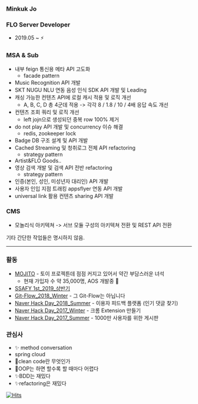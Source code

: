### Minkuk Jo

### FLO Server Developer
* 2019.05 ~ ⚡

### MSA & Sub
- 내부 feign 통신용 메타 API 고도화
   - facade pattern
- Music Recognition API 개발
- SKT NUGU NLU 연동 음성 인식 SDK API 개발 및 Leading
- 캐싱 가능한 컨텐츠 API에 로컬 캐시 적용 및 로직 개선
   - A, B, C, D 총 4군데 적용 -> 각각 8 / 1.8 / 10 / 4배 응답 속도 개선
- 컨텐츠 조회 쿼리 및 로직 개선
   - left jojn으로 생성되던 중복 row 100% 제거
- do not play API 개발 및 concurrency 이슈 해결
   - redis, zookeeper lock
- Badge DB 구조 설계 및 API 개발
- Cached Streaming 및 청취로그 전체 API refactoring
   - strategy pattern
- Artist&FLO Goods..
- 영상 검색 개발 및 검색 API 전반 refactoring
   - strategy pattern
- 인증(본인, 성인, 미성년자 대리인) API 개발
- 사용자 인입 지점 트래킹 appsflyer 연동 API 개발
- universal link 활용 컨텐츠 sharing API 개발

### CMS
- 모놀리식 아키텍쳐 -> 서브 모듈 구성의 아키텍쳐 전환 및 REST API 전환

기타 간단한 작업들은 명시하지 않음.

---

### 활동
* [MOJITO](https://apps.apple.com/kr/app/%EB%AA%A8%EC%A7%80%EB%98%90-%EB%8D%B0%EC%9D%BC%EB%A6%AC-%EC%9D%B4%EB%AA%A8%EC%A7%80-%EB%8B%A4%EC%9D%B4%EC%96%B4%EB%A6%AC/id1508866668) - 토이 프로젝튼데 점점 커지고 있어서 약간 부담스러운 녀석
    * 현재 가입자 수 약 35,000명, AOS 개발중 🌱
* [SSAFY 1st_2019_상반기](https://www.ssafy.com/ksp/jsp/swp/swpMain.jsp)
* [Git-Flow_2018_Winter](https://github.com/springframework-storage/Public-GitFlow) - 그 Git-Flow는 아닙니다
* [Naver Hack Day_2018_Summer](https://github.com/springframework-storage/HotComments) - 이용자 피드백 플랫폼 (인기 댓글 찾기)
* [Naver Hack Day_2017_Winter](https://github.com/springframework-storage) - 크롬 Extension 만들기
* [Naver Hack Day_2017_Summer](https://github.com/springframework-storage) - 1000만 사용자를 위한 게시판

### 관심사
* ✨  method conversation
* spring cloud
* 🤔clean code란 무엇인가
* 💬OOP는 하면 할수록 할 때마다 어렵다
* ✨BDD는 재밌다
* ✨refactoring은 재밌다

[![Hits](https://hits.seeyoufarm.com/api/count/incr/badge.svg?url=https%3A%2F%2Fgithub.com%2FMinGOODdev&count_bg=%2379C83D&title_bg=%23555555&icon=&icon_color=%23E7E7E7&title=hits&edge_flat=false)](https://hits.seeyoufarm.com)

<!--
**MinGOODdev/MinGOODdev** is a ✨ _special_ ✨ repository because its `README.md` (this file) appears on your GitHub profile.

Here are some ideas to get you started:

- 🔭 I’m currently working on ...
- 🌱 I’m currently learning ...
- 👯 I’m looking to collaborate on ...
- 🤔 I’m looking for help with ...
- 💬 Ask me about ...
- 📫 How to reach me: ...
- 😄 Pronouns: ...
- ⚡ Fun fact: ...
-->
